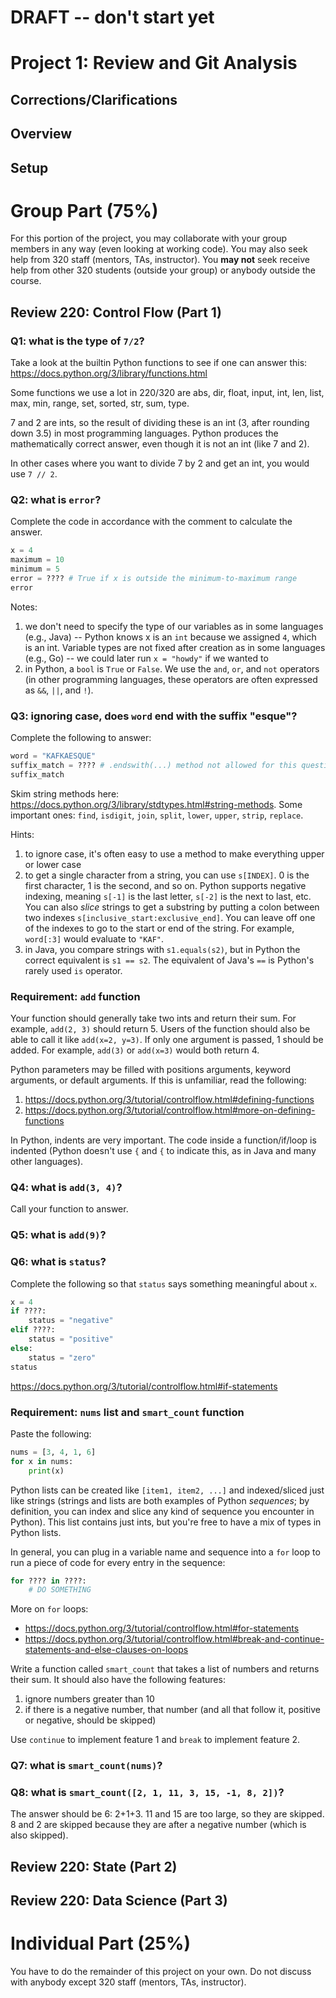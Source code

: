 # DRAFT -- don't start yet

# Project 1: Review and Git Analysis

## Corrections/Clarifications

## Overview

## Setup



# Group Part (75%)

For this portion of the project, you may collaborate with your group
members in any way (even looking at working code).  You may also seek
help from 320 staff (mentors, TAs, instructor).  You <b>may not</b>
seek receive help from other 320 students (outside your group) or
anybody outside the course.

## Review 220: Control Flow (Part 1)

### Q1: what is the type of `7/2`?

Take a look at the builtin Python functions to see if one can answer this: https://docs.python.org/3/library/functions.html

Some functions we use a lot in 220/320 are abs, dir, float, input, int, len, list, max, min, range, set, sorted, str, sum, type.

7 and 2 are ints, so the result of dividing these is an int (3, after rounding down 3.5) in most programming languages.  Python produces the mathematically correct answer, even though it is not an int (like 7 and 2).

In other cases where you want to divide 7 by 2 and get an int, you would use `7 // 2`.

### Q2: what is `error`?

Complete the code in accordance with the comment to calculate the answer.

```python
x = 4
maximum = 10
minimum = 5
error = ???? # True if x is outside the minimum-to-maximum range
error
```

Notes:
1. we don't need to specify the type of our variables as in some languages (e.g., Java) -- Python knows x is an `int` because we assigned `4`, which is an int.  Variable types are not fixed after creation as in some languages (e.g., Go) -- we could later run `x = "howdy"` if we wanted to
2. in Python, a `bool` is `True` or `False`.  We use the `and`, `or`, and `not` operators (in other programming languages, these operators are often expressed as `&&`, `||`, and `!`).

### Q3: ignoring case, does `word` end with the suffix "esque"?

Complete the following to answer:

```python
word = "KAFKAESQUE"
suffix_match = ???? # .endswith(...) method not allowed for this question! (practice slicing)
suffix_match
```

Skim string methods here: https://docs.python.org/3/library/stdtypes.html#string-methods.  Some important ones: `find`, `isdigit`, `join`, `split`, `lower`, `upper`, `strip`, `replace`.

Hints:
1. to ignore case, it's often easy to use a method to make everything upper or lower case
2. to get a single character from a string, you can use `s[INDEX]`.  0 is the first character, 1 is the second, and so on.  Python supports negative indexing, meaning `s[-1]` is the last letter, `s[-2]` is the next to last, etc.  You can also *slice* strings to get a substring by putting a colon between two indexes `s[inclusive_start:exclusive_end]`.  You can leave off one of the indexes to go to the start or end of the string.  For example, `word[:3]` would evaluate to `"KAF"`.
3. in Java, you compare strings with `s1.equals(s2)`, but in Python the correct equivalent is `s1 == s2`.  The equivalent of Java's `==` is Python's rarely used `is` operator.

### Requirement: `add` function

Your function should generally take two ints and return their sum.  For example, `add(2, 3)` should return 5.  Users of the function should also be able to call it like `add(x=2, y=3)`.  If only one argument is passed, 1 should be added.  For example, `add(3)` or `add(x=3)` would both return 4.

Python parameters may be filled with positions arguments, keyword arguments, or default arguments.  If this is unfamiliar, read the following:

1. https://docs.python.org/3/tutorial/controlflow.html#defining-functions
2. https://docs.python.org/3/tutorial/controlflow.html#more-on-defining-functions

In Python, indents are very important.  The code inside a function/if/loop is indented (Python doesn't use `{` and `{` to indicate this, as in Java and many other languages).

### Q4: what is `add(3, 4)`?

Call your function to answer.

### Q5: what is `add(9)`?

### Q6: what is `status`?

Complete the following so that `status` says something meaningful about `x`.

```python
x = 4
if ????:
    status = "negative"
elif ????:
    status = "positive"
else:
    status = "zero"
status
```

https://docs.python.org/3/tutorial/controlflow.html#if-statements

### Requirement: `nums` list and `smart_count` function

Paste the following:

```python
nums = [3, 4, 1, 6]
for x in nums:
    print(x)
```

Python lists can be created like `[item1, item2, ...]` and indexed/sliced just like strings (strings and lists are both examples of Python *sequences*; by definition, you can index and slice any kind of sequence you encounter in Python).  This list contains just ints, but you're free to have a mix of types in Python lists.

In general, you can plug in a variable name and sequence into a `for` loop to run a piece of code for every entry in the sequence:

```python
for ???? in ????:
    # DO SOMETHING
```

More on `for` loops:
* https://docs.python.org/3/tutorial/controlflow.html#for-statements
* https://docs.python.org/3/tutorial/controlflow.html#break-and-continue-statements-and-else-clauses-on-loops

Write a function called `smart_count` that takes a list of numbers and returns their sum.  It should also have the following features:
1. ignore numbers greater than 10
2. if there is a negative number, that number (and all that follow it, positive or negative, should be skipped)

Use `continue` to implement feature 1 and `break` to implement feature 2.

### Q7: what is `smart_count(nums)`?

### Q8: what is `smart_count([2, 1, 11, 3, 15, -1, 8, 2])`?

The answer should be 6: 2+1+3.  11 and 15 are too large, so they are skipped.  8 and 2 are skipped because they are after a negative number (which is also skipped).

## Review 220: State (Part 2)

## Review 220: Data Science (Part 3)

# Individual Part (25%)

You have to do the remainder of this project on your own.  Do not
discuss with anybody except 320 staff (mentors, TAs, instructor).

